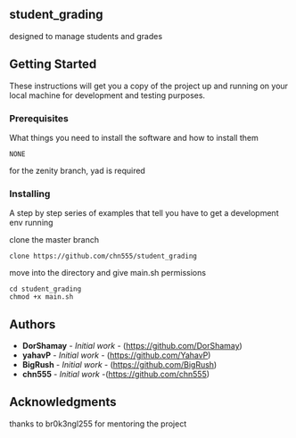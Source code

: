 ## student_grading

designed to manage students and grades

## Getting Started

These instructions will get you a copy of the project up and running on your local machine for development and testing purposes.

### Prerequisites

What things you need to install the software and how to install them

```
NONE
```
for the zenity branch, yad is required

### Installing

A step by step series of examples that tell you have to get a development env running

clone the master branch

```
clone https://github.com/chn555/student_grading
```

move into the directory and give main.sh permissions 

```
cd student_grading
chmod +x main.sh
```



##
## Authors

* **DorShamay** - *Initial work* - (https://github.com/DorShamay)
* **yahavP** - *Initial work* - (https://github.com/YahavP)
* **BigRush** - *Initial work* - (https://github.com/BigRush)
* **chn555** - *Initial work* -(https://github.com/chn555)



## Acknowledgments

thanks to br0k3ngl255 for mentoring the project
